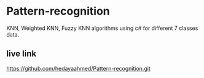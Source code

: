 # Pattern-recognition
KNN, Weighted KNN, Fuzzy KNN algorithms using c# for different 7 classes data.

## live link
https://github.com/hedayaahmed/Pattern-recognition.git

